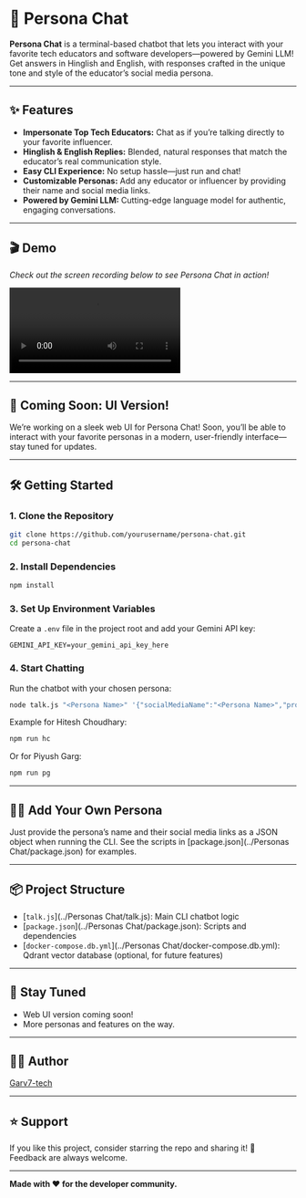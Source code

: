 # 🤖 Persona Chat

**Persona Chat** is a terminal-based chatbot that lets you interact with your favorite tech educators and software developers—powered by Gemini LLM! Get answers in Hinglish and English, with responses crafted in the unique tone and style of the educator’s social media persona.

---

## ✨ Features

- **Impersonate Top Tech Educators:** Chat as if you’re talking directly to your favorite influencer.
- **Hinglish & English Replies:** Blended, natural responses that match the educator’s real communication style.
- **Easy CLI Experience:** No setup hassle—just run and chat!
- **Customizable Personas:** Add any educator or influencer by providing their name and social media links.
- **Powered by Gemini LLM:** Cutting-edge language model for authentic, engaging conversations.

---

## 🎬 Demo

*Check out the screen recording below to see Persona Chat in action!*

<video controls src="../Persona Chat/Recording 2025-06-09 072316.mp4" title="Persona Chat Demo"></video>

---

## 🚧 Coming Soon: UI Version!

We’re working on a sleek web UI for Persona Chat! Soon, you’ll be able to interact with your favorite personas in a modern, user-friendly interface—stay tuned for updates.

---

## 🛠️ Getting Started

### 1. Clone the Repository

```sh
git clone https://github.com/yourusername/persona-chat.git
cd persona-chat
```

### 2. Install Dependencies

```sh
npm install
```

### 3. Set Up Environment Variables

Create a `.env` file in the project root and add your Gemini API key:

```
GEMINI_API_KEY=your_gemini_api_key_here
```

### 4. Start Chatting

Run the chatbot with your chosen persona:

```sh
node talk.js "<Persona Name>" '{"socialMediaName":"<Persona Name>","profileLinks":{"YouTube":"<YouTube URL>","X":"<X URL>"}}'
```

Example for Hitesh Choudhary:

```sh
npm run hc
```

Or for Piyush Garg:

```sh
npm run pg
```

---

## 🧑‍💻 Add Your Own Persona

Just provide the persona’s name and their social media links as a JSON object when running the CLI. See the scripts in [package.json](../Personas Chat/package.json) for examples.

---

## 📦 Project Structure

- [`talk.js`](../Personas Chat/talk.js): Main CLI chatbot logic
- [`package.json`](../Personas Chat/package.json): Scripts and dependencies
- [`docker-compose.db.yml`](../Personas Chat/docker-compose.db.yml): Qdrant vector database (optional, for future features)

---
## 📢 Stay Tuned

- Web UI version coming soon!
- More personas and features on the way.

---
## 👨‍💻 Author

 [Garv7-tech](https://github.com/Garv7-tech)

---
## ⭐️ Support

If you like this project, consider starring the repo and sharing it! 🌟  
Feedback are always welcome.

---

**Made with ❤️ for the developer community.**




